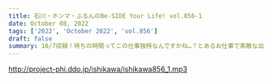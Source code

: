 ```yaml
---
title: 石川・ホンマ・ぶるんのBe-SIDE Your Life! vol.856-1
date: October 08, 2022
tags: ['2022', 'October 2022', 'vol.856']
draft: false
summary: 10/7収録！待ちの時間ってこの仕事独特なんですかね…？とあるお仕事で素敵な出会いがあったそうです！
---
```


http://project-phi.ddo.jp/ishikawa/ishikawa856_1.mp3
